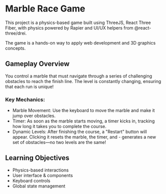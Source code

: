 # Marble Race Game

This project is a physics-based game built using ThreeJS, React Three Fiber, with physics powered by Rapier and UI/UX helpers from @react-three/drei.

The game is a hands-on way to apply web development and 3D graphics concepts.

## Gameplay Overview

You control a marble that must navigate through a series of challenging obstacles to reach the finish line.
The level is constantly changing, ensuring that each run is unique!

### Key Mechanics:

-   Marble Movement: Use the keyboard to move the marble and make it jump over obstacles.
-   Timer: As soon as the marble starts moving, a timer kicks in, tracking how long it takes you to complete the course.
-   Dynamic Levels: After finishing the course, a "Restart" button will appear. Clicking it resets the marble, the timer, and - generates a new set of obstacles—no two levels are the same!

## Learning Objectives

-   Physics-based interactions
-   User interface & components
-   Keyboard controls
-   Global state management
